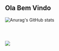 ## Ola Bem Vindo

![Anurag's GitHub stats](https://github-readme-stats.vercel.app/api?username=hiagong&show_icons=true&theme=dark)

<div style="display: inline_block"><br>
</div>
  
  ##
 
<div> 
  <a href="https://www.linkedin.com/in/hiago-oliveira-a35aa311a/" target="_blank"><img src="https://img.shields.io/badge/-LinkedIn-%230077B5?style=for-the-badge&logo=linkedin&logoColor=white" target="_blank"></a> 
  
</div>
